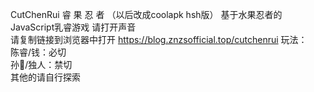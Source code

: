 CutChenRui 睿 果 忍 者  （以后改成coolapk hsh版）
基于水果忍者的JavaScript乳睿游戏 请打开声音  
请复制链接到浏览器中打开
https://blog.znzsofficial.top/cutchenrui
玩法：  
陈睿/钱：必切  
孙🐶/独人：禁切  
其他的请自行探索
